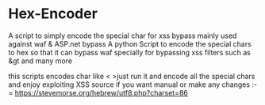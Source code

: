# Hex-Encoder
A script to simply encode the special char for xss bypass mainly used against waf & ASP.net bypass
A python Script to encode the special chars to hex
so that it can bypass waf specially for bypassing xss filters
such as &gt and many more

this scripts encodes char like < >just run it and encode all the special 
chars and enjoy exploiting XSS
source if you want manual or make any changes :-= https://stevemorse.org/hebrew/utf8.php?charset=86
